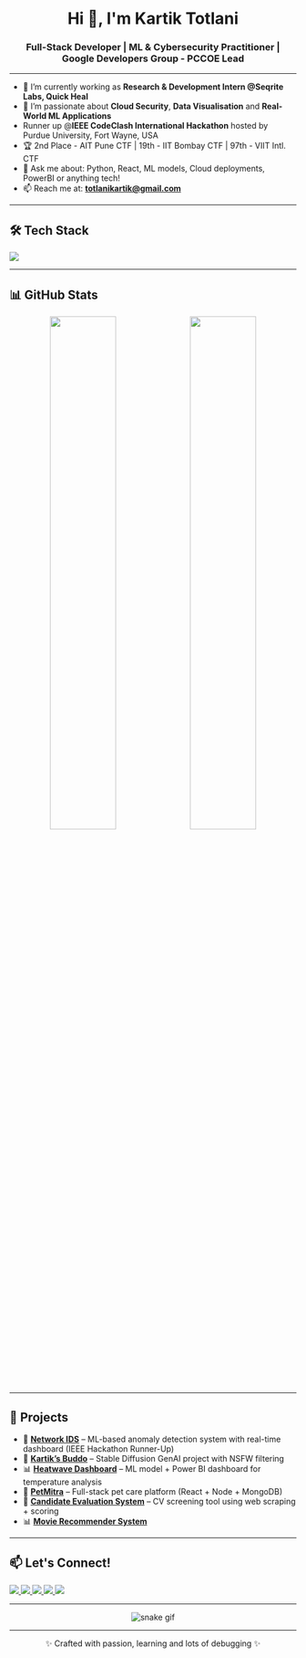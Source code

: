 <h1 align="center">Hi 👋, I'm Kartik Totlani</h1>
<h3 align="center">Full-Stack Developer | ML & Cybersecurity Practitioner | Google Developers Group - PCCOE Lead</h3>

---

- 🔭 I’m currently working as **Research & Development Intern @Seqrite Labs, Quick Heal**
- 🌱 I’m passionate about **Cloud Security**, **Data Visualisation** and **Real-World ML Applications**
- Runner up @**IEEE CodeClash International Hackathon** hosted by Purdue University, Fort Wayne, USA
- 🏆 2nd Place - AIT Pune CTF | 19th - IIT Bombay CTF | 97th - VIIT Intl. CTF
- 💬 Ask me about: Python, React, ML models, Cloud deployments, PowerBI or anything tech!
- 📫 Reach me at: **totlanikartik@gmail.com**

---

<h2>🛠️ Tech Stack</h2>
<p align="left">
  <img src="https://skillicons.dev/icons?i=python,java,cpp,js,react,nodejs,html,css,tailwind,bootstrap,git,linux,aws,mongodb,mysql,postgres,flask,express" />
</p>

---

<h2>📊 GitHub Stats</h2>
<p align="center">
  <img src="https://github-readme-stats.vercel.app/api?username=KartikTotlani&show_icons=true&theme=tokyonight&hide_border=true" width="48%" />
  <img src="https://github-readme-stats.vercel.app/api/top-langs/?username=KartikTotlani&layout=compact&theme=tokyonight&hide_border=true" width="48%" />
</p>

---

<h2>🚀 Projects</h2>

- 🔐 [**Network IDS**](https://github.com/KartikTotlani/codeclash_hackathon) – ML-based anomaly detection system with real-time dashboard (IEEE Hackathon Runner-Up)  
- 🎨 [**Kartik’s Buddo**](https://github.com/KartikTotlani/Kartik-s_Buddo_Image_GenAI) – Stable Diffusion GenAI project with NSFW filtering  
- 📊 [**Heatwave Dashboard**](https://github.com/KartikTotlani/heli-o-sphere_webapp) – ML model + Power BI dashboard for temperature analysis
- 🐾 [**PetMitra**](https://github.com/KartikTotlani/petmitra2) – Full-stack pet care platform (React + Node + MongoDB)  
- 💼 [**Candidate Evaluation System**](https://github.com/KartikTotlani/Candidate-Evaluation) – CV screening tool using web scraping + scoring
- 📊 [**Movie Recommender System**](https://github.com/KartikTotlani/Movie_Recommender_System)

---
<h2>📫 Let's Connect!</h2>
<p align="left">
  <a href="https://www.linkedin.com/in/kartik-totlani" target="_blank">
    <img src="https://img.shields.io/badge/LinkedIn-blue?style=flat-square&logo=linkedin" />
  </a>
  <a href="mailto:totlanikartik@gmail.com">
    <img src="https://img.shields.io/badge/Gmail-red?style=flat-square&logo=gmail&logoColor=white" />
  </a>
  <a href="https://github.com/KartikTotlani">
    <img src="https://img.shields.io/badge/GitHub-333?style=flat-square&logo=github" />
  </a>
  <a href="https://www.instagram.com/_kartik_totlani_/" target="_blank">
    <img src="https://img.shields.io/badge/Instagram-E4405F?style=flat-square&logo=instagram&logoColor=white" />
  </a>
  <a href="https://x.com/Kartik_Totlani" target="_blank">
    <img src="https://img.shields.io/badge/X-000000?style=flat-square&logo=twitter&logoColor=white" />
  </a>
</p>

---

<p align="center">
  <img src="https://github.com/KartikTotlani/KartikTotlani/raw/output/github-contribution-grid-snake.svg" alt="snake gif" />
</p>

---

<p align="center">✨ Crafted with passion, learning and lots of debugging ✨</p>
